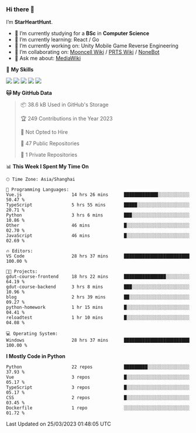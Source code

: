 ### Hi there 👋

I’m **StarHeartHunt**.

- 🏫 I’m currently studying for a **BSc** in **Computer Science**
- 🌱 I’m currently learning: React / Go
- 🔭 I’m currently working on: Unity Mobile Game Reverse Engineering
- 👯 I’m collaborating on: [Mooncell Wiki](https://fgo.wiki/) / [PRTS Wiki](http://prts.wiki/) / [NoneBot](https://github.com/nonebot)
- 💬 Ask me about: [MediaWiki](https://www.mediawiki.org)

🌟 **My Skills**

![](https://img.shields.io/badge/-Python-3e74a2?style=flat-square&logo=Python&logoColor=fff)
![](https://img.shields.io/badge/-Vue-4fc08d?style=flat-square&logo=vue.js&logoColor=fff)
![](https://img.shields.io/badge/-Node.js-339933?style=flat-square&logo=node.js&logoColor=fff)
![](https://img.shields.io/badge/-Linux-000000?style=flat-square&logo=Linux&logoColor=fff)
![](https://img.shields.io/badge/-Dotnet-512bd4?style=flat-square&logo=.net&logoColor=fff)

<!--START_SECTION:waka-->
**🐱 My GitHub Data** 

> 📦 38.6 kB Used in GitHub's Storage 
 > 
> 🏆 249 Contributions in the Year 2023
 > 
> 🚫 Not Opted to Hire
 > 
> 📜 47 Public Repositories 
 > 
> 🔑 1 Private Repositories 
 > 
📊 **This Week I Spent My Time On** 

```text
🕑︎ Time Zone: Asia/Shanghai

💬 Programming Languages: 
Vue.js                   14 hrs 26 mins      █████████████░░░░░░░░░░░░   50.47 % 
TypeScript               5 hrs 55 mins       █████░░░░░░░░░░░░░░░░░░░░   20.71 % 
Python                   3 hrs 6 mins        ███░░░░░░░░░░░░░░░░░░░░░░   10.86 % 
Other                    46 mins             █░░░░░░░░░░░░░░░░░░░░░░░░   02.70 % 
JavaScript               46 mins             █░░░░░░░░░░░░░░░░░░░░░░░░   02.69 % 

🔥 Editors: 
VS Code                  28 hrs 37 mins      █████████████████████████   100.00 % 

🐱‍💻 Projects: 
gdut-course-frontend     18 hrs 22 mins      ████████████████░░░░░░░░░   64.19 % 
gdut-course-backend      3 hrs 8 mins        ███░░░░░░░░░░░░░░░░░░░░░░   10.96 % 
blog                     2 hrs 39 mins       ██░░░░░░░░░░░░░░░░░░░░░░░   09.27 % 
python-homework          1 hr 15 mins        █░░░░░░░░░░░░░░░░░░░░░░░░   04.41 % 
reloadtest               1 hr 10 mins        █░░░░░░░░░░░░░░░░░░░░░░░░   04.08 % 

💻 Operating System: 
Windows                  28 hrs 37 mins      █████████████████████████   100.00 % 
```

**I Mostly Code in Python** 

```text
Python                   22 repos            █████████░░░░░░░░░░░░░░░░   37.93 % 
Vue                      3 repos             █░░░░░░░░░░░░░░░░░░░░░░░░   05.17 % 
TypeScript               3 repos             █░░░░░░░░░░░░░░░░░░░░░░░░   05.17 % 
CSS                      2 repos             █░░░░░░░░░░░░░░░░░░░░░░░░   03.45 % 
Dockerfile               1 repo              ░░░░░░░░░░░░░░░░░░░░░░░░░   01.72 % 
```




 Last Updated on 25/03/2023 01:48:05 UTC
<!--END_SECTION:waka-->
